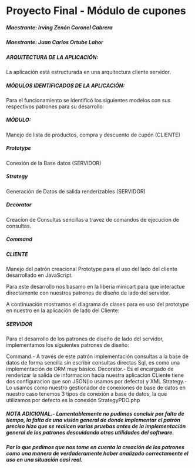 # Proyecto Final - Módulo de cupones
##### Maestrante: Irving Zenón Coronel Cabrera
##### Maestrante: Juan Carlos Ortube Lahor

##### ARQUITECTURA DE LA APLICACIÓN:

La aplicación está estructurada en una arquitectura cliente servidor.


##### MÓDULOS IDENTIFICADOS DE LA APLICACIÓN:

Para el funcionamiento se identificó los siguientes modelos con sus respectivos patrones para su desarrollo:


##### MÓDULO:
Manejo de lista de productos, compra y descuento de cupón  (CLIENTE)
##### Prototype 

Conexión de la Base datos (SERVIDOR)
##### Strategy 

Generación de Datos de salida renderizables (SERVIDOR)
##### Decorator 

Creacion de Consultas sencillas a travez de comandos de ejecucion de consultas.
##### Command 


##### CLIENTE 

Manejo del patrón creacional Prototype para el uso del lado del cliente desarrollado en JavaScript.

Para este desarrollo nos basamo en la liberia minicart para que interactue directamente con nuestros patrones de diseño de lado del servidor.

A continuación mostramos el diagrama de clases para es uso del prototype en nuestro en la aplicación de lado del Cliente:




##### SERVIDOR


Para el desarrollo de los patrones de diseño de lado del servidor, implementamos los siguientes patrones de diseño:

Command.- A través de este patrón implementación consultas a la base de datos de forma sencilla sin escribir consultas directas Sql, es como una implementación de ORM muy básico.
Decorator.-  Es el encargado de renderizar la salida de informacion hacia nuestra aplicacion CLiente tiene dos configuracion que son JSON(lo usamos por defecto) y XML 
Strategy.- Lo usamos como nuestro gestionador de conexiones de base de datos en nuestro caso tenemos 3 tipos de conexión a base de datos, la que utilizamos por defecto es la conexión StrategyPDO.php 


##### NOTA ADICIONAL.- Lamentablemente no pudimos concluir por falta de tiempo, la falta de una visión general de donde implementar el patrón preciso hizo que se realicen varias pruebas antes de la implementación general de los patrones descuidando otras utilidades del software.

##### Por lo que pedimos que nos tome en cuenta la creación de los patrones como una manera de verdaderamente haber analizado correctamente el uso en una situación casi real.
